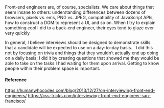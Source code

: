 Front-end engineers are, of course, specialists. We care about things that seem insane to others: understanding differences between dozens of browsers, pixels vs. ems, PNG vs. JPEG, compatibility of JavaScript APIs, how to construct a DOM to represent a UI, and so on. When I try to explain something cool I did to a back-end engineer, their eyes tend to glaze over very quickly

In general, I believe interviews should be designed to demonstrate skills that a candidate will be expected to use on a day-to-day basis.
 
I did this not by focusing on trivia and things that they wouldn’t actually end up doing on a daily basis; I did it by creating questions that showed me they would be able to take on the tasks I had waiting for them upon arrival. Getting to know people within their problem space is important.

#### Reference
https://humanwhocodes.com/blog/2013/12/27/on-interviewing-front-end-engineers/
https://css-tricks.com/interviewing-front-end-engineer-san-francisco/